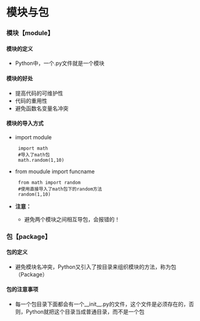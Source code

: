 # 模块与包
### 模块【module】
#### 模块的定义
* Python中，一个.py文件就是一个模块
#### 模块的好处
* 提高代码的可维护性
* 代码的重用性
* 避免函数名变量名冲突
#### 模块的导入方式
* import module
  ```
   import math
   #导入了math包
   math.random(1,10)
  ```
* from moudule import funcname
  ```
   from math import random
   #使用直接导入了math包下的random方法
   random(1,10)
  ```

* **注意：**
  * 避免两个模块之间相互导包，会报错的！

### 包【package】
#### 包的定义
* 避免模块名冲突，Python又引入了按目录来组织模块的方法，称为包（Package）
#### 包的注意事项
* 每一个包目录下面都会有一个__init__.py的文件，这个文件是必须存在的，否则，Python就把这个目录当成普通目录，而不是一个包
